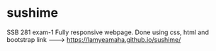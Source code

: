 # sushime
SSB 281 exam-1
Fully responsive webpage. Done using css, html and bootstrap
link ---> https://lamyeamaha.github.io/sushime/
